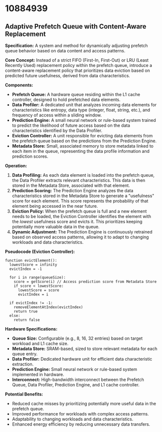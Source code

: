 # 10884939

## Adaptive Prefetch Queue with Content-Aware Replacement

**Specification:** A system and method for dynamically adjusting prefetch queue behavior based on data content and access patterns.

**Core Concept:** Instead of a strict FIFO (First-In, First-Out) or LRU (Least Recently Used) replacement policy within the prefetch queue, introduce a content-aware replacement policy that prioritizes data eviction based on predicted future usefulness, derived from data characteristics.

**Components:**

*   **Prefetch Queue:** A hardware queue residing within the L1 cache controller, designed to hold prefetched data elements.
*   **Data Profiler:** A dedicated unit that analyzes incoming data elements for characteristics like entropy, data type (integer, float, string, etc.), and frequency of access within a sliding window.
*   **Prediction Engine:** A small neural network or rule-based system trained to predict the likelihood of future access based on the data characteristics identified by the Data Profiler.
*   **Eviction Controller:** A unit responsible for evicting data elements from the prefetch queue based on the predictions from the Prediction Engine.
*   **Metadata Store:** Small, associated memory to store metadata linked to each item in the queue, representing the data profile information and prediction scores.

**Operation:**

1.  **Data Profiling:** As each data element is loaded into the prefetch queue, the Data Profiler extracts relevant characteristics. This data is then stored in the Metadata Store, associated with that element.
2.  **Prediction Scoring:** The Prediction Engine analyzes the data characteristics stored in the Metadata Store to generate a "usefulness" score for each element. This score represents the probability of that element being accessed in the near future.
3.  **Eviction Policy:** When the prefetch queue is full and a new element needs to be loaded, the Eviction Controller identifies the element with the *lowest* usefulness score and evicts it. This prioritizes keeping potentially more valuable data in the queue.
4.  **Dynamic Adjustment:** The Prediction Engine is continuously retrained based on observed access patterns, allowing it to adapt to changing workloads and data characteristics.

**Pseudocode (Eviction Controller):**

```
function evictElement():
  lowestScore = infinity
  evictIndex = -1

  for i in range(queueSize):
    score = getScore(i) // Access prediction score from Metadata Store
    if score < lowestScore:
      lowestScore = score
      evictIndex = i

  if evictIndex != -1:
    removeElementAtIndex(evictIndex)
    return true
  else:
    return false
```

**Hardware Specifications:**

*   **Queue Size:** Configurable (e.g., 8, 16, 32 entries) based on target workload and L1 cache size.
*   **Metadata Store:** SRAM-based, sized to store relevant metadata for each queue entry.
*   **Data Profiler:** Dedicated hardware unit for efficient data characteristic extraction.
*   **Prediction Engine:** Small neural network or rule-based system implemented in hardware.
*   **Interconnect:** High-bandwidth interconnect between the Prefetch Queue, Data Profiler, Prediction Engine, and L1 cache controller.

**Potential Benefits:**

*   Reduced cache misses by prioritizing potentially more useful data in the prefetch queue.
*   Improved performance for workloads with complex access patterns.
*   Adaptability to changing workloads and data characteristics.
*   Enhanced energy efficiency by reducing unnecessary data transfers.